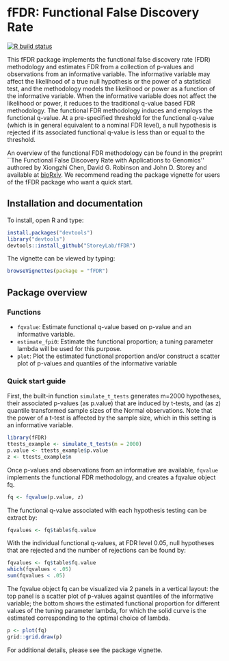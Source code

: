 fFDR: Functional False Discovery Rate
============================

<!-- badges: start -->
[![R build status](https://github.com/StoreyLab/fFDR/workflows/R-CMD-check/badge.svg)](https://github.com/StoreyLab/fFDR/actions)
<!-- badges: end -->

This fFDR package implements the functional false discovery rate (FDR) methodology and estimates FDR from a collection of p-values and observations from an informative variable. The informative variable may affect the likelihood of a true null hypothesis or the power of a statistical test, and the methodology models the likelihood or power as a function of the informative variable. When the informative variable does not affect the likelihood or power, it reduces to the traditional q-value based FDR methodology. The functional FDR methodology induces and employs the functional q-value. At a pre-specified threshold for the functional q-value (which is in general equivalent to a nominal FDR level), a null hypothesis is rejected if its associated functional q-value is less than or equal to the threshold.

An overview of the functional FDR methodology can be found in the preprint ``The Functional False Discovery Rate with Applications to Genomics'' authored by Xiongzhi Chen, David G. Robinson and John D. Storey and available at [bioRxiv](https://doi.org/10.1101/241133).  We recommend reading the package vignette for users of the fFDR package who want a quick start.


Installation and documentation
----------------------------------

To install, open R and type:

```R 
install.packages("devtools")
library("devtools")
devtools::install_github("StoreyLab/fFDR")
```

The vignette can be viewed by typing:

```R
browseVignettes(package = "fFDR")
```

Package overview
--------

### Functions
* `fqvalue`: Estimate functional q-value based on p-value and an informative variable.
* `estimate_fpi0`: Estimate the functional proportion; a tuning parameter lambda will be used for this purpose. 
* `plot`: Plot the estimated functional proportion and/or construct a scatter plot of p-values and quantiles of the informative variable


### Quick start guide

First, the built-in function `simulate_t_tests` generates m=2000 hypotheses, their associated p-values (as p.value) that are induced by t-tests, and (as z) quantile transformed sample sizes of the Normal observations. Note that the power of a t-test is affected by the sample size, which in this setting is an informative variable.

```R
library(fFDR)
ttests_example <- simulate_t_tests(m = 2000)
p.value <- ttests_example$p.value
z <- ttests_example$n
```

Once p-values and observations from an informative are available, `fqvalue` implements the functional FDR methodology, and creates a fqvalue object fq.

```R
fq <- fqvalue(p.value, z)
```

The functional q-value associated with each hypothesis testing can be extract by:

```R
fqvalues <- fq$table$fq.value
```

With the individual functional q-values, at FDR level 0.05, null hypotheses that are rejected and the number of rejections can be found by:

```R
fqvalues <- fq$table$fq.value
which(fqvalues < .05)
sum(fqvalues < .05)
```

The fqvalue object fq can be visualized via 2 panels in a vertical layout: the top panel is a scatter plot of p-values against quantiles of the informative variable; the bottom shows the estimated functional proportion for different values of the tuning parameter lambda, for which the solid curve is the estimated corresponding to the optimal choice of lambda.

```R
p <- plot(fq)
grid::grid.draw(p)
```

For additional details, please see the package vignette.
